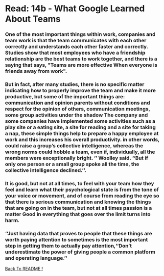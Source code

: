 # Read: 14b - What Google Learned About Teams

### One of the most important things within work, companies and team work is that the team communicates with each other correctly and understands each other faster and correctly. Studies show that most employees who have a friendship relationship are the best teams to work together, and there is a saying that says, "Teams are more effective When everyone is friends away from work".

### But in fact, after many studies, there is no specific matter indicating how to properly improve the team and make it more productive, but some of the important things are: communication and opinion parents without conditions and respect for the opinion of others, communication meetings, some group activities under the shadow The company and some companies have implemented some activities such as a play site or a eating site, a site for reading and a site for taking a nap, these simple things help to prepare a happy employee at work and this increases his overall productivity. in other words, could raise a group’s collective intelligence, whereas the wrong norms could hobble a team, even if, individually, all the members were exceptionally bright. ’’ Woolley said. ‘‘But if only one person or a small group spoke all the time, the collective intelligence declined.’’.

### It is good, but not at all times, to feel with your team how they feel and learn what their psychological state is from the tone of your voice or movement, and of course from reading the eye so that there is serious communication and knowing the things that are going on in the team, but not at all times passion is a matter Good in everything that goes over the limit turns into harm.

### ‘‘Just having data that proves to people that these things are worth paying attention to sometimes is the most important step in getting them to actually pay attention,‘‘Don’t underestimate the power of giving people a common platform and operating language.’’

[ Back To README !]( https://yousefabujalboush.github.io/reading-notes/ )